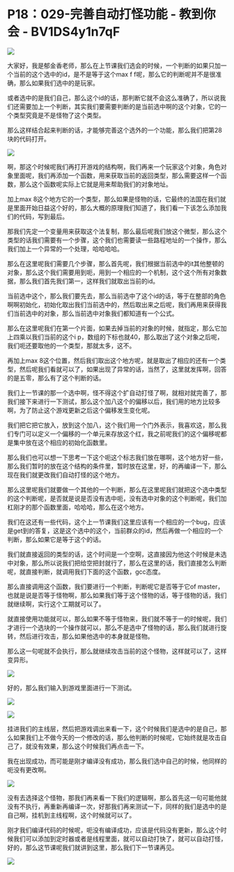 # P18：029-完善自动打怪功能 - 教到你会 - BV1DS4y1n7qF

![](img/742d9346ff94bed39e99d585e857a5b7_0.png)

大家好，我是郁金香老师，那么在上节课我们选会的时候，一个判断的如果只加一个当前的这个选中的id，是不是等于这个max f f呢，那么它的判断呢并不是很准确，那么如果我们选中的是玩家。

或者选中的是我们自己，那么这个id的话，那判断它就不会这么准确了，所以说我们还需要加上一个判断，其实我们要需要判断的是当前选中啊的这个对象，它的一个类型究竟是不是怪物了这个类型。

那么这样结合起来判断的话，才能够完善这个选外的一个功能，那么我们把第28块的代码打开。

![](img/742d9346ff94bed39e99d585e857a5b7_2.png)

啊，那这个时候呢我们再打开游戏的结构啊，我们再来一个玩家这个对象，角色对象里面呢，我们再添加一个函数，用来获取当前的返回类型，那么需要这样一个函数，那么这个函数呢实际上它就是用来帮助我们的对象地址。

加上max 8这个地方它的一个类型，那么如果是怪物的话，它最终的法国在我们就是里面开始日益这个好的，那么大概的原理我们知道了，我们看一下该怎么添加我们的代码，写到最后。

那我们先定一个变量用来获取这个法复制，那么最后呢我们放这个微型，那么这个类型的话我们需要有一个步骤，这个我们也需要读一些路程地址的一个操作，那么我们加上一个异常的一个处理，哈哈哈哈。

那么在这里呢我们需要几个步骤，那么首先呢，我们根据当前选中的it其他整顿的对象，那么这个我们需要用到呃，用到一个相应的一个机制，这个这个所有对象数据，那么我们首先我们第一，这样我们就取出当前的id。

当前选中这个，那么我们要先去，那么当前选中了这个id的话，等于在整部的角色啊啊初始化，初始化取出我们当前选中的，然后取出来之后呢，我们再用来获得我们当前选中的对象，那么当前选中对象我们都知道有一个公式。

那么在这里呢我们在第一个片面，如果去掉当前的对象的时候，就指定，那么它加上四乘以我们当前的这个i p，数组的下标也就40，那么取出了这个对象之后呢，我们呃还要取他的一个类型，那就太多，这不。

再加上max 8这个位置，然后我们取出这个地方呢，就是取出了相应的还有一个类型，然后呢我们看就可以了，如果出现了异常的话，当然了，这里就发挥啊，回答的是五零，那么有了这个判断的话。

我们上一节课的那一个选中啊，怪不得这个扩自动打怪了啊，就相对就完善了，那我们接下来进行一下测试，那么这个加八这个的偏移以后，我们用的地方比较多啊，为了防止这个游戏更新之后这个偏移发生变化呢。

我们把它把它放入，放到这个加八，这个我们用一个门外表示，我喜欢这，那么我们专门可以定义一个偏移的一个单元来存放这个红，我之前呢我们的这个偏移呢都是集中放在这个相应的初始化函数里。

那么我们也可以想一下思考一下这个呃这个标志我们放在哪啊，这个地方好一些，那么我们暂时的放在这个结构的条件里，暂时放在这里，好，的再编译一下，那么现在我们就更改我们自动打怪的这个地方。

那么这里呢我们就要做一个其他的一个判断，那么在这里呢我们就把这个选中类型的这个判断呢，是否就是说是否没有选中呃，没有选中对象的这个判断呢，我们加杠刚才的那个函数里面，哈哈哈，那么在这个地方。

我们在这还有一些代码，这个上一节课我们这里应该有一个相应的一个bug，应该是get到的答复，这是这个选中的这个，当前群众的id，然后再做一个相应的一个判断，那么如果它是等于这个的话。

我们就直接返回的类型的话，这个时间是一个空啊，这直接因为他这个时候是未选中对象，那么所以说我们把给空把封就行了，那么在这里的话，我们直接怎么判断呢，就直接判断，就调用我们下面的这个函数，gcc态度。

那么直接调用这个函数，我们要进行一个判断，判断呢它是否等于它of master，也就是说是否等于怪物啊，那么如果我们等于这个怪物的话，等于怪物的话，我们就继续啊，实行这个工期就可以了。

就直接使用功能就可以，那么如果不等于怪物来，我们就不等于一的时候呢，我们才进行一个选块的一个操作就可以，那么不是选中了怪物的话，那么我们就进行旋转，然后进行攻击，那么如果他选中的本身就是怪物。

那么这一句呢就不会执行，那么就继续攻击当前的这个怪物，这样就可以了，这样变异形。

![](img/742d9346ff94bed39e99d585e857a5b7_4.png)

好的，那么我们输入到游戏里面进行一下测试。

![](img/742d9346ff94bed39e99d585e857a5b7_6.png)

![](img/742d9346ff94bed39e99d585e857a5b7_7.png)

挂进我们的主线层，然后把游戏调出来看一下，这个时候我们是选中的是自己，那么如果我们上不做今天的一个修改的话，那么他判断的时候呢，它始终就是攻击自己了，就没有效果，那么这个时候我们再点击一下。

我在出现成功，而可能是刚才编译没有成功，那么我们选中自己的时候，他同样的呃没有更改啊。

![](img/742d9346ff94bed39e99d585e857a5b7_9.png)

没有去选择这个怪物，那我们再来看一下我们的逻辑啊，那么首先这一句可能他就没有不执行，再重新再编译一次，好那我们再来测试一下，同样的我们是选中的是自己啊，挂机到主线程啊，这个时候就可以了。

刚才我们编译代码的时候呢，呃没有编译成功，应该是代码没有更新，那么这个时候我们可以添加到定时器或者是线程里面，就可以自动打快了，就可以自动打怪，好的，那么这节课呢我们就讲到这里，那么我们下一节课再见。



![](img/742d9346ff94bed39e99d585e857a5b7_11.png)
